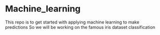 # Machine_learning
This repo is to get started with applying machine learning to make predictions
So we will be working on the famous iris dataset classification

